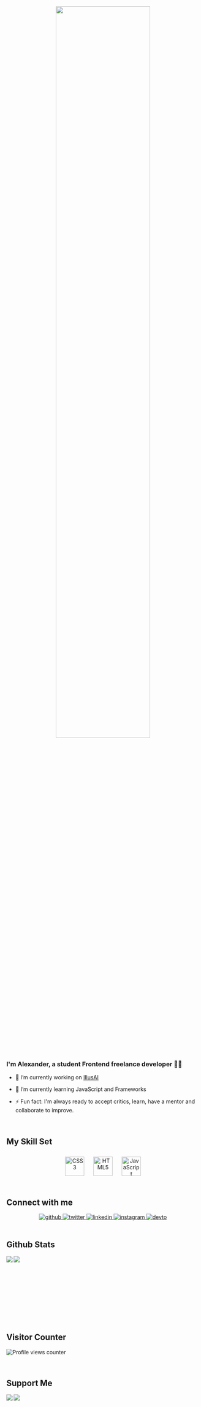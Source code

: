 <div align="center">
<img src="https://rishavanand.github.io/static/images/greetings.gif" align="center" style="width: 70%" />
</div>  
  

### I'm Alexander, a student Frontend freelance developer 👨‍💻  
  

- 🔭 I’m currently working on [IllusAI](https://illusai.netlify.app)  
  

- 🌱 I’m currently learning JavaScript and Frameworks  
  

- ⚡ Fun fact: I'm always ready to accept critics, learn, have a mentor and collaborate to improve.  
  

<br/>  


## My Skill Set  




<div align="center">  
<img style="margin: 10px" src="https://profilinator.rishav.dev/skills-assets/css3-original-wordmark.svg" alt="CSS3" height="50" />  
<img style="margin: 10px" src="https://profilinator.rishav.dev/skills-assets/html5-original-wordmark.svg" alt="HTML5" height="50" />  
<img style="margin: 10px" src="https://profilinator.rishav.dev/skills-assets/javascript-original.svg" alt="JavaScript" height="50" />
</div>

  

<br/>  


## Connect with me  
<div align="center">
<a href="https://github.com/alxandrkgb" target="_blank">
<img src=https://img.shields.io/badge/github-%2324292e.svg?&style=for-the-badge&logo=github&logoColor=white alt=github style="margin-bottom: 5px;" />
</a>
<a href="https://twitter.com/alxandrkgb" target="_blank">
<img src=https://img.shields.io/badge/twitter-%2300acee.svg?&style=for-the-badge&logo=twitter&logoColor=white alt=twitter style="margin-bottom: 5px;" />
</a>
<a href="https://linkedin.com/in/alxandrkgb" target="_blank">
<img src=https://img.shields.io/badge/linkedin-%231E77B5.svg?&style=for-the-badge&logo=linkedin&logoColor=white alt=linkedin style="margin-bottom: 5px;" />
</a>
<a href="https://instagram.com/alxandrkgb" target="_blank">
<img src=https://img.shields.io/badge/instagram-%23000000.svg?&style=for-the-badge&logo=instagram&logoColor=white alt=instagram style="margin-bottom: 5px;" />
</a>
<a href="https://dev.to/alxandrkgb" target="_blank">
<img src=https://img.shields.io/badge/dev.to-%2308090A.svg?&style=for-the-badge&logo=dev.to&logoColor=white alt=devto style="margin-bottom: 5px;" />
</a>  
</div>  
  

<br/>  


## Github Stats  
<img src="https://github-readme-stats.vercel.app/api/top-langs/?username=alxandrkgb&hide_border=true&layout=compact" align="left" /> 


<img src="https://github-readme-stats.vercel.app/api?username=alxandrkgb&show_icons=true&count_private=true&hide_border=true" align="left" />  

<br/>  
<br/>
<br/>
<br/>
<br/>
<br/>
<br/>
<br/>
<br/>
<br/>


## Visitor Counter  
![Profile views counter](https://komarev.com/ghpvc/?username=alxandrkgb&&style=flat-square)  
  

<br/>

## Support Me  
<div align="left">
            <a href="https://paypal.me/gyekyealexander3@outlook.com" target="_blank" style="display:block;">
                <img
                    src="https://img.shields.io/badge/Donate-PayPal-blue.svg?style=flat-square" 
                    align="left"
                />
            </a>
            <a href="https://www.buymeacoffee.com/y0gyekye" target="_blank" style="display:block;">
                <img
                    src="https://img.shields.io/badge/Donate-Buy%20Me%20A%20Coffee-orange.svg?style=flat-square" 
                    align="left"
                />
            </a></div>
<br />
